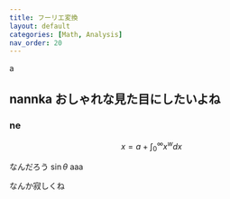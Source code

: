```yaml
---
title: フーリエ変換
layout: default
categories: [Math, Analysis]
nav_order: 20
---
```


a

## nannka おしゃれな見た目にしたいよね

### ne

$$
x = a + \int_0^\infty x^w dx
$$

なんだろう
$\sin\theta$ aaa

なんか寂しくね